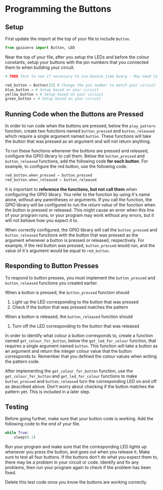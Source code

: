 # Programming the Buttons

## Setup

First update the import at the top of your file to include `Button`.

```py
from gpiozero import Button, LED
```

Near the top of your file, after you setup the LEDs and before the colour constants, setup your buttons with the pin numbers that you connected them to when building your circuit.

```py
# TODO Test to see if necessary to use bounce_time kwarg - May need to calibrate the timing in the Testing section

red_button = Button(25) # Change the pin number to match your circuit
blue_button = # Setup based on your circuit
yellow_button = # Setup based on your circuit
green_button = # Setup based on your circuit
```

## Running Code when the Buttons are Pressed

In order to run code when the buttons are pressed, below the `play_pattern` function, create two functions named `button_pressed` and `button_released` which require a single argument named `button`. These functions will take the button that was pressed as an argument and will not return anything.

To run these functions whenever the buttons are pressed and released, configure the GPIO library to call them. Below the `button_pressed` and `button_released` functions, add the following code **for each button**. For example, to configure the red button, use the following code.

```py
red_button.when_pressed = button_pressed
red_button.when_released = button_released
```

It is important to **reference the functions, but not call them** when configuring the GPIO library. You refer to the function by using it's name alone, without any parentheses or arguments. If you call the function, the GPIO library will be configured to run the _return value_ of the function when the button is pressed or released. This might cause an error when this line of your program runs, or your program may work without any errors, but it will not behave how you expect it to.

When correctly configured, the GPIO library will call the `button_pressed` and `button_released` functions with the button that was pressed as the argument whenever a button is pressed or released, respectively. For example, if the red button was pressed, `button_pressed` would run, and the value of it's argument would be equal to `red_button`.

## Responding to Button Presses

To respond to button presses, you must implement the `button_pressed` and `button_released` functions you created earlier.

When a button is pressed, the `button_pressed` function should

1. Light up the LED corresponding to the button that was pressed
2. Check if the button that was pressed matches the pattern

When a button is released, the `button_released` function should

1. Turn off the LED corresponding to the button that was released

In order to identify what colour a button corresponds to, create a function named `get_colour_for_button`, below the `get_led_for_colour` function, that requires a single argument named `button`. This function will take a button as an argument and return the integer colour value that the button corresponds to. Remember that you defined the colour values when writing the pattern code.

After implementing the `get_colour_for_button` function, use the `get_colour_for_button` and `get_led_for_colour` functions to make `button_pressed` and `button_released` turn the corresponding LED on and off as described above. Don't worry about checking if the button matches the pattern yet. This is included in a later step.

## Testing

Before going further, make sure that your button code is working. Add the following code to the end of your file.

```py
while True:
    sleep(0.1)
```

Run your program and make sure that the corresponding LED lights up whenever you press the button, and goes out when you release it. Make sure to test all four buttons. If the buttons don't do what you expect them to, there may be a problem in your circuit or code. Identify and fix any problems, then run your program again to check if the problem has been fixed.

Delete this test code once you know the buttons are working correctly.

